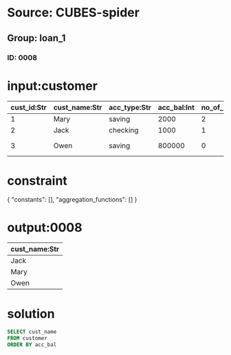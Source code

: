 # Source: CUBES-spider
## Group: loan_1
### ID: 0008

# input:customer

| cust_id:Str | cust_name:Str | acc_type:Str | acc_bal:Int | no_of_loans:Int | credit_score:Int | branch_id:Int | state:Str |
|---|---|---|---|---|---|---|---|
| 1 | Mary | saving | 2000 | 2 | 30 | 2 | Utah |
| 2 | Jack | checking | 1000 | 1 | 20 | 1 | Texas |
| 3 | Owen | saving | 800000 | 0 | 210 | 3 | New York |

# constraint

{
  "constants": [],
  "aggregation_functions": []
}

# output:0008

| cust_name:Str |
|---|
| Jack |
| Mary |
| Owen |

# solution

```sql
SELECT cust_name
FROM customer
ORDER BY acc_bal
```
